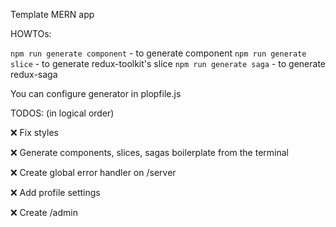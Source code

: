 Template MERN app

HOWTOs:

```npm run generate component``` - to generate component
```npm run generate slice``` - to generate redux-toolkit's slice
```npm run generate saga``` - to generate redux-saga

You can configure generator in plopfile.js


TODOS: (in logical order)

❌ Fix styles

❌ Generate components, slices, sagas boilerplate from the terminal

❌ Create global error handler on /server

❌ Add profile settings

❌ Create /admin


